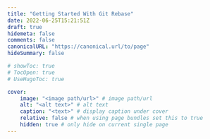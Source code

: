 ```yaml
---
title: "Getting Started With Git Rebase"
date: 2022-06-25T15:21:51Z
draft: true
hidemeta: false
comments: false
canonicalURL: "https://canonical.url/to/page"
hideSummary: false

# showToc: true
# TocOpen: true
# UseHugoToc: true

cover:
    image: "<image path/url>" # image path/url
    alt: "<alt text>" # alt text
    caption: "<text>" # display caption under cover
    relative: false # when using page bundles set this to true
    hidden: true # only hide on current single page
---
```


